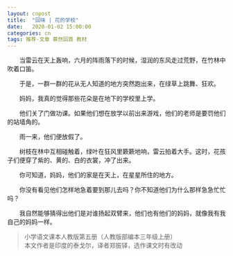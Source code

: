 ```yaml
---
layout: cnpost
title:  "回味 | 花的学校"
date:   2020-01-02 15:00:00
categories: cn
tags: 推荐-文章 慕然回首 教材
---
```


&emsp;&emsp;当雷云在天上轰响，六月的阵雨落下的时候，湿润的东风走过荒野，在竹林中吹着口笛。

&emsp;&emsp;于是，一群一群的花从无人知道的地方突然跑出来，在绿草上跳舞、狂欢。

&emsp;&emsp;妈妈，我真的觉得那些花朵是在地下的学校里上学。

&emsp;&emsp;他们关了门做功课。如果他们想在放学以前出来游戏，他们的老师是要罚他们的站墙角的。

&emsp;&emsp;雨一来，他们便放假了。

&emsp;&emsp;树枝在林中互相碰触着，绿叶在狂风里簌簌地响，雷云拍着大手。这时，花孩子们便穿了紫的、黄的、白的衣裳，冲了出来。

&emsp;&emsp;你可知道，妈妈，他们的家是在天上，在星星所住的地方。

&emsp;&emsp;你没有看见他们怎样地急着要到那儿去吗？你不知道他们为什么那样急急忙忙吗？

&emsp;&emsp;我自然能够猜得出他们是对谁扬起双臂来，他们也有他们的妈妈，就像我有我自己的妈妈一样。


>小学语文课本人教版第五册（人教版部编本三年级上册）<br>
>本文作者是印度的泰戈尔，译者郑振铎，选作课文时有改动
